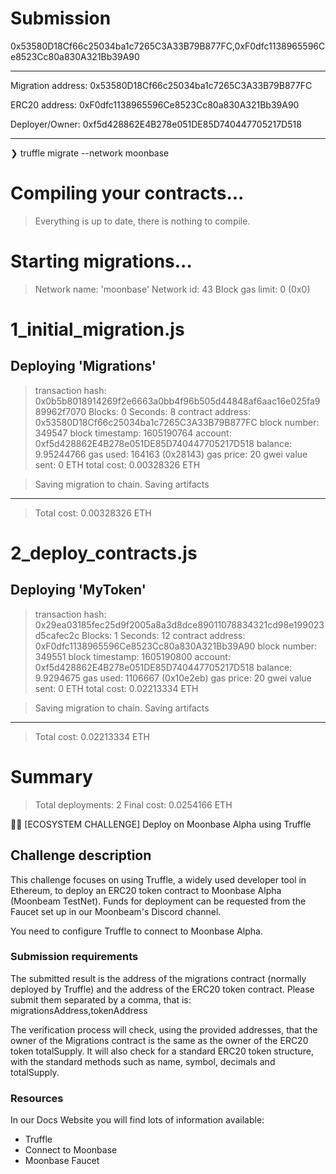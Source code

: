 # Submission

0x53580D18Cf66c25034ba1c7265C3A33B79B877FC,0xF0dfc1138965596Ce8523Cc80a830A321Bb39A90

---
Migration address: 0x53580D18Cf66c25034ba1c7265C3A33B79B877FC

ERC20 address: 0xF0dfc1138965596Ce8523Cc80a830A321Bb39A90

Deployer/Owner: 0xf5d428862E4B278e051DE85D740447705217D518

---

❯ truffle migrate --network moonbase

Compiling your contracts...
===========================
> Everything is up to date, there is nothing to compile.



Starting migrations...
======================
> Network name:    'moonbase'
> Network id:      43
> Block gas limit: 0 (0x0)


1_initial_migration.js
======================

   Deploying 'Migrations'
   ----------------------
   > transaction hash:    0x0b5b8018914269f2e6663a0bb4f96b505d44848af6aac16e025fa989962f7070
   > Blocks: 0            Seconds: 8
   > contract address:    0x53580D18Cf66c25034ba1c7265C3A33B79B877FC
   > block number:        349547
   > block timestamp:     1605190764
   > account:             0xf5d428862E4B278e051DE85D740447705217D518
   > balance:             9.95244766
   > gas used:            164163 (0x28143)
   > gas price:           20 gwei
   > value sent:          0 ETH
   > total cost:          0.00328326 ETH


   > Saving migration to chain.
   > Saving artifacts
   -------------------------------------
   > Total cost:          0.00328326 ETH


2_deploy_contracts.js
=====================

   Deploying 'MyToken'
   -------------------
   > transaction hash:    0x29ea03185fec25d9f2005a8a3d8dce89011078834321cd98e199023d5cafec2c
   > Blocks: 1            Seconds: 12
   > contract address:    0xF0dfc1138965596Ce8523Cc80a830A321Bb39A90
   > block number:        349551
   > block timestamp:     1605190800
   > account:             0xf5d428862E4B278e051DE85D740447705217D518
   > balance:             9.9294675
   > gas used:            1106667 (0x10e2eb)
   > gas price:           20 gwei
   > value sent:          0 ETH
   > total cost:          0.02213334 ETH


   > Saving migration to chain.
   > Saving artifacts
   -------------------------------------
   > Total cost:          0.02213334 ETH


Summary
=======
> Total deployments:   2
> Final cost:          0.0254166 ETH

🧑‍💻 [ECOSYSTEM CHALLENGE] Deploy on Moonbase Alpha using Truffle

## Challenge description
This challenge focuses on using Truffle, a widely used developer tool in Ethereum, to deploy an ERC20 token contract to Moonbase Alpha (Moonbeam TestNet). Funds for deployment can be requested from the Faucet set up in our Moonbeam's Discord channel.

You need to configure Truffle to connect to Moonbase Alpha.

### Submission requirements
The submitted result is the address of the migrations contract (normally deployed by Truffle) and the address of the ERC20 token contract. Please submit them separated by a comma, that is: migrationsAddress,tokenAddress

The verification process will check, using the provided addresses, that the owner of the Migrations contract is the same as the owner of the ERC20 token totalSupply. It will also check for a standard ERC20 token structure, with the standard methods such as name, symbol, decimals and totalSupply.

### Resources
In our Docs Website you will find lots of information available:

- Truffle
- Connect to Moonbase
- Moonbase Faucet

